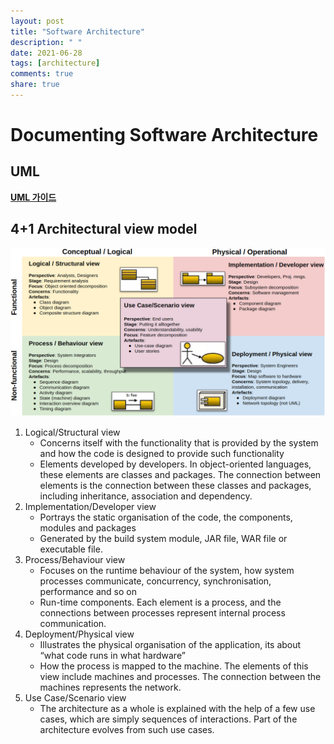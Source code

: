 ```yaml
---
layout: post
title: "Software Architecture"
description: " "
date: 2021-06-28
tags: [architecture]
comments: true
share: true
---
```


Documenting Software Architecture
=====

UML
-----

[**UML 가이드**](https://www.visual-paradigm.com/guide/)


4+1 Architectural view model
-----

<img title="41_view_model" src="./images/41_view_model-2.png" alt="41_view_model" width="1000px">

1. Logical/Structural view
   - Concerns itself with the functionality that is provided by the system and how the code is designed to provide such functionality
   - Elements developed by developers. In object-oriented languages, these elements are classes and packages. The connection between elements is the connection between these classes and packages, including inheritance, association and dependency.
1. Implementation/Developer view
   - Portrays the static organisation of the code, the components, modules and packages
   - Generated by the build system module, JAR file, WAR file or executable file.
1. Process/Behaviour view
   - Focuses on the runtime behaviour of the system, how system processes communicate, concurrency, synchronisation, performance and so on
   - Run-time components. Each element is a process, and the connections between processes represent internal process communication.
1. Deployment/Physical view
   - Illustrates the physical organisation of the application, its about “what code runs in what hardware”
   - How the process is mapped to the machine. The elements of this view include machines and processes. The connection between the machines represents the network.
1. Use Case/Scenario view
   - The architecture as a whole is explained with the help of a few use cases, which are simply sequences of interactions. Part of the architecture evolves from such use cases.
